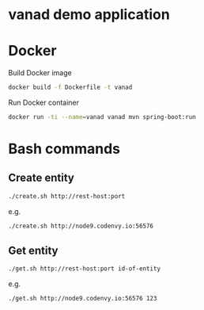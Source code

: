 # vanad demo application
# Docker
Build Docker image
```bash
docker build -f Dockerfile -t vanad
```

Run Docker container
```bash
docker run -ti --name=vanad vanad mvn spring-boot:run
```

# Bash commands
## Create entity
```bash
./create.sh http://rest-host:port
```
e.g.
```bash
./create.sh http://node9.codenvy.io:56576
```

## Get entity
```bash
./get.sh http://rest-host:port id-of-entity
```
e.g.
```bash
./get.sh http://node9.codenvy.io:56576 123
```
